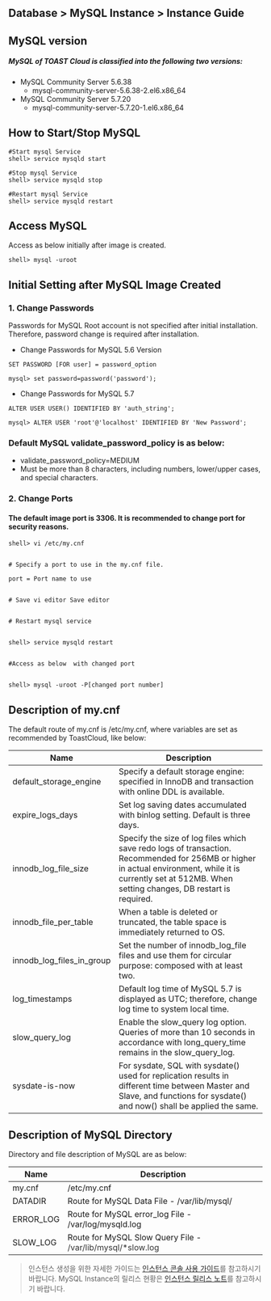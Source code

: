 ## Database > MySQL Instance > Instance Guide

## MySQL version

##### MySQL of TOAST Cloud is classified into the following two versions: 

* MySQL Community Server 5.6.38
    * mysql-community-server-5.6.38-2.el6.x86_64
* MySQL Community Server 5.7.20
    * mysql-community-server-5.7.20-1.el6.x86_64

## How to Start/Stop MySQL 

```
#Start mysql Service 
shell> service mysqld start

#Stop mysql Service 
shell> service mysqld stop

#Restart mysql Service 
shell> service mysqld restart
```

## Access MySQL 

Access as below initially after image is created.

```
shell> mysql -uroot
```

## Initial Setting after MySQL Image Created 

### 1\. Change Passwords 

Passwords for MySQL Root account is not specified after initial installation. Therefore, password change is required after installation.  

* Change Passwords for MySQL 5.6 Version  

```
SET PASSWORD [FOR user] = password_option

mysql> set password=password('password');
```

* Change Passwords for MySQL 5.7  

```
ALTER USER USER() IDENTIFIED BY 'auth_string';

mysql> ALTER USER 'root'@'localhost' IDENTIFIED BY 'New Password';
```

### Default MySQL validate_password_policy is as below:

* validate\_password\_policy=MEDIUM
* Must be more than 8 characters, including numbers, lower/upper cases, and special characters.

### 2\. Change Ports

#### The default image port is 3306. It is recommended to change port for security reasons. 

```
shell> vi /etc/my.cnf


# Specify a port to use in the my.cnf file. 

port = Port name to use 


# Save vi editor Save editor 


# Restart mysql service  


shell> service mysqld restart


#Access as below  with changed port


shell> mysql -uroot -P[changed port number]
```

## Description of my.cnf 

The default route of my.cnf is /etc/my.cnf, where variables are set as recommended by ToastCloud, like below: 

| Name | Description |
| --- | --- |
| default\_storage\_engine | Specify a default storage engine: specified in InnoDB and transaction with online DDL is available. |
| expire\_logs\_days | Set log saving dates accumulated with binlog setting. Default is three days. |
| innodb\_log\_file\_size | Specify the size of log files which save redo logs of transaction. <br>Recommended for 256MB or higher in actual environment, while it is currently set at 512MB. When setting changes, DB restart is required. |
| innodb\_file\_per\_table | When a table is deleted or truncated, the table space is immediately returned to OS. |
| innodb\_log\_files\_in\_group | Set the number of innodb\_log\_file files and use them for circular purpose: composed with at least two. |
| log_timestamps | Default log time of MySQL 5.7 is displayed as UTC; therefore, change log time to system local time. |
| slow\_query\_log | Enable the slow\_query log option. Queries of more than 10 seconds in accordance with long_query_time remains in the slow_query_log. |
| sysdate-is-now | For sysdate, SQL with sysdate() used for replication results in different time between Master and Slave, and functions for sysdate() and now() shall be applied the same. |

## Description of MySQL Directory 

Directory and file description of MySQL are as below: 

| Name | Description |
| --- | --- |
| my.cnf | /etc/my.cnf |
| DATADIR | Route for MySQL Data File  - /var/lib/mysql/ |
| ERROR_LOG | Route for MySQL error_log File  - /var/log/mysqld.log |
| SLOW_LOG | Route for MySQL Slow Query File -  <span style="color:#333333">/var/lib/mysql/*slow.log</span> |



> 인스턴스 생성을 위한 자세한 가이드는 [인스턴스 콘솔 사용 가이드](/Compute/Instance/en/console-guide/)를 참고하시기 바랍니다.
> MySQL Instance의 릴리스 현황은 [인스턴스 릴리스 노트](/Compute/en/release-notes/)를 참고하시기 바랍니다.
